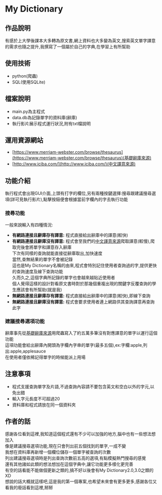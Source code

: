 # My Dictionary
## 作品說明
有感於上大學後課本大多轉為原文書,網上資料也大多變為英文,搜索英文單字譯意的需求也隨之提升,我撰寫了一個屬於自己的字典,在學習上有所幫助
## 使用技術
* python(爬蟲)
* SQL(使用SQLite)
## 檔案說明
* main.py為主程式
* data.db為記錄單字的資料庫(辭庫)
* 執行影片展示程式運行狀況,附有txt檔說明
## 運用資源網站
* [https://www.merriam-webster.com/browse/thesaurus](https://www.merriam-webster.com/browse/thesaurus)(基礎辭庫來源)
* [http://www.iciba.com/](http://www.iciba.com/)(中文譯意來源)
## 功能介紹
執行程式會出現GUI介面,上頭有打字的欄位,另有兩種按鍵選擇:搜尋跟建議搜尋選項(詳可見執行影片),點擊按鈕便會根據當前字欄內的字去執行功能
### 搜尋功能
一般來說輸入有四種情況:
* **有網路連接且辭庫存有譯意:** 程式直接給出辭庫中的譯意(較快)
* **有網路連接且辭庫沒有譯意:** 程式會至我們的[中文譯意來源](http://www.iciba.com/)爬取譯意(較慢),爬取完後會將單字和譯意存入辭庫<br>
下次有同樣的查詢就能直接從辭庫取出,加快速度<br>
當然,查無結果的單字不會被記錄<br>
這也是My Dictionary名稱的由來,程式會特別記住使用者查詢過的字,提供更快的查詢速度及線下查詢功能<br>
久而久之,這個字典所記錄的單字也會越來越貼近使用者<br>
個人覺得這樣的設計對看原文書時對於那幾個重複出現的關鍵字反覆查詢的學生應該會有所幫助(就是我)
* **無網路連接且辭庫存有譯意:** 程式直接給出辭庫中的譯意(較快),即線下查詢
* **無網路連接且辭庫沒有譯意:** 程式會要求使用者連上網路供其查詢譯意再查詢此字
### 建議搜尋選項功能
辭庫事先從[基礎辭庫來源](https://www.merriam-webster.com/browse/thesaurus)用爬蟲寫入了約五萬多筆沒有對應譯意的單字以運行這個功能<br>
這項功能會給出辭庫內開頭為字欄內字串的單字(最多五個),ex:字欄:apple,列出:apple,applesauce<br>
在使用者僅依稀記得單字的時候能派上用場
## 注意事項
* 程式支援查詢單字及片語,不過查詢內容請不要包含英文和空白以外的字元,以免出錯
* 輸入字元長度不可超過20
* 資料庫和程式請放在同一個資料夾
## 作者的話
感謝各位看到這裡,我知道這個程式還有不少可以加強的地方,腦中也有一些想法想加入<br>
像是建議搜尋選項功能,現在只會列出前五個找到的單字,一成不變<br>
我想在資料庫再新增一個欄位儲存一個單字被查詢的次數<br>
列出建議搜尋選項時是列出查詢次數前五高的選項,有點模擬熱門搜尋的感覺<br>
還有其他諸如此類的想法想加在這個字典中,讓它功能更多樣化更完善<br>
有空的話看能不能做個更新之類的,搞不好以後會有My Dictionary2.0,3.0之類的XD<br>
想說的話大概就這樣吧,這是我的第一個專案,也希望未來會有更多更多,感謝各位又看我的廢話看到這裡,掰掰<br>
